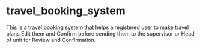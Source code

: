 # travel_booking_system
This is a travel booking system that helps a registered user to make travel plans,Edit them and Confirm before sending them to the supervisor or Head of unit for Review and Confirmation.
